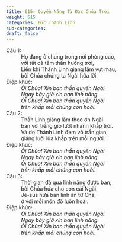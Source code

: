 ```yaml
---
title: 615. Quyền Năng Từ Đức Chúa Trời
weight: 615
categories: Đức Thánh Linh
sub-categories: 
draft: false
---
```

<dl><dt>Câu 1:</dt><dd data-verse="1">Họ đang ở chung trong nơi phòng cao, <br/>với tất cả tâm thần hướng trời, <br/>Liền khi Thánh Linh giáng lâm vụt mau, <br/>bởi Chúa chúng ta Ngài hứa lời. </dd><dt>Điệp khúc:</dt><dd data-chorus="1"><em>Ôi Chúa! Xin ban thần quyền Ngài. <br/>Ngay bây giờ xin ban linh năng. <br/>Ôi Chúa! Xin ban thần quyền Ngài <br/>trên khắp mỗi chúng con hoài. </em></dd><dt>Câu 2:</dt><dd data-verse="2">Thần Linh giáng lâm theo ơn Ngài <br/> ban với tiếng gió lướt nhanh khắp trời. <br/>Và do Thánh Linh đem vô trần gian, <br/>giáng lưỡi lửa khắp trên mỗi người. <br/></dd><dt>Điệp khúc:</dt><dd data-chorus="1"><em>Ôi Chúa! Xin ban thần quyền Ngài. <br/>Ngay bây giờ xin ban linh năng. <br/>Ôi Chúa! Xin ban thần quyền Ngài <br/>trên khắp mỗi chúng con hoài. </em></dd><dt>Câu 3:</dt><dd data-verse="3">Thời gian đã qua linh năng được ban, <br/>bởi Chúa hứa cho con cái Ngài. <br/>Jê-sus hứa ban linh ân từ Cha, <br/>ở với mỗi môn đồ luôn hoài. </dd><dt>Điệp khúc:</dt><dd data-chorus="1"><em>Ôi Chúa! Xin ban thần quyền Ngài. <br/>Ngay bây giờ xin ban linh năng. <br/>Ôi Chúa! Xin ban thần quyền Ngài <br/>trên khắp mỗi chúng con hoài. </em></dd></dl>